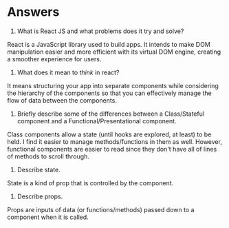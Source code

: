 # Answers

1.  What is React JS and what problems does it try and solve?

React is a JavaScript library used to build apps. It intends to make DOM manipulation easier and more efficient with its virtual DOM engine, creating a smoother experience for users.

1.  What does it mean to _think_ in react?

It means structuring your app into separate components while considering the hierarchy of the components so that you can effectively manage the flow of data between the components.

1.  Briefly describe some of the differences between a Class/Stateful component and a Functional/Presentational component.

Class components allow a state (until hooks are explored, at least) to be held. I find it easier to manage methods/functions in them as well. However, functional components are easier to read since they don't have all of lines of methods to scroll through.

1.  Describe state.

State is a kind of prop that is controlled by the component.

1.  Describe props.

Props are inputs of data (or functions/methods) passed down to a component when it is called.